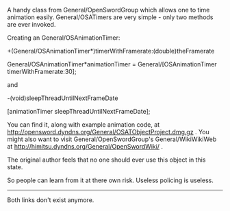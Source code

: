 A handy class from General/OpenSwordGroup which allows one to time animation easily.  General/OSATimers are very simple - only two methods are ever invoked.

Creating an General/OSAnimationTimer:

+(General/OSAnimationTimer*)timerWithFramerate:(double)theFramerate

General/OSAnimationTimer*animationTimer = General/[OSAnimationTimer timerWithFramerate:30];

and

-(void)sleepThreadUntilNextFrameDate

[animationTimer sleepThreadUntilNextFrameDate];

You can find it, along with example animation code, at http://opensword.dyndns.org/General/OSATObjectProject.dmg.gz .  You might also want to visit General/OpenSwordGroup's General/WikiWikiWeb at http://himitsu.dyndns.org/General/OpenSwordWiki/ .

The original author feels that no one should ever use this object in this state.

So people can learn from it at there own risk.  Useless policing is useless.

----------------------------------------------------------------

Both links don't exist anymore.